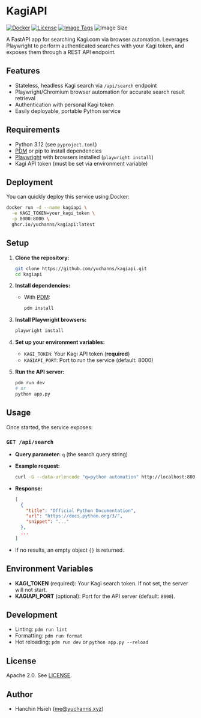 # KagiAPI

[![Docker](https://img.shields.io/badge/docker-ready-blue.svg)](https://www.docker.com/)
[![License](https://img.shields.io/badge/license-Apache%202.0-blue.svg)](LICENSE)
[![Image Tags](https://ghcr-badge.yuchanns.xyz/yuchanns/kagiapi/tags?ignore=latest)](https://ghcr.io/yuchanns/kagiapi)
![Image Size](https://ghcr-badge.yuchanns.xyz/yuchanns/kagiapi/size)

A FastAPI app for searching Kagi.com via browser automation. Leverages Playwright to perform authenticated searches with your Kagi token, and exposes them through a REST API endpoint.

## Features
- Stateless, headless Kagi search via `/api/search` endpoint
- Playwright/Chromium browser automation for accurate search result retrieval
- Authentication with personal Kagi token
- Easily deployable, portable Python service

## Requirements
- Python 3.12 (see `pyproject.toml`)
- [PDM](https://pdm.fming.dev) or pip to install dependencies
- [Playwright](https://playwright.dev/) with browsers installed (`playwright install`)
- Kagi API token (must be set via environment variable)

## Deployment

You can quickly deploy this service using Docker:
```sh
docker run -d --name kagiapi \
  -e KAGI_TOKEN=your_kagi_token \
  -p 8000:8000 \
  ghcr.io/yuchanns/kagiapi:latest
```

## Setup
1. **Clone the repository:**
   ```sh
   git clone https://github.com/yuchanns/kagiapi.git
   cd kagiapi
   ```
2. **Install dependencies:**
   - With [PDM](https://pdm.fming.dev):
     ```sh
     pdm install
     ```
3. **Install Playwright browsers:**
   ```sh
   playwright install
   ```
4. **Set up your environment variables:**
   - `KAGI_TOKEN`: Your Kagi API token (**required**)
   - `KAGIAPI_PORT`: Port to run the service (default: 8000)

5. **Run the API server:**
   ```sh
   pdm run dev
   # or
   python app.py
   ```

## Usage
Once started, the service exposes:

### `GET /api/search`
- **Query parameter:** `q` (the search query string)
- **Example request:**

  ```sh
  curl -G --data-urlencode "q=python automation" http://localhost:8000/api/search
  ```
- **Response:**
  ```json
  [
    {
      "title": "Official Python Documentation",
      "url": "https://docs.python.org/3/",
      "snippet": "..."
    },
    ...
  ]
  ```
- If no results, an empty object `{}` is returned.

## Environment Variables
- **KAGI_TOKEN** (required): Your Kagi search token. If not set, the server will not start.
- **KAGIAPI_PORT** (optional): Port for the API server (default: `8000`).

## Development
- Linting: `pdm run lint`
- Formatting: `pdm run format`
- Hot reloading: `pdm run dev` or `python app.py --reload`

## License
Apache 2.0. See [LICENSE](LICENSE).

## Author
- Hanchin Hsieh ([me@yuchanns.xyz](mailto:me@yuchanns.xyz))

